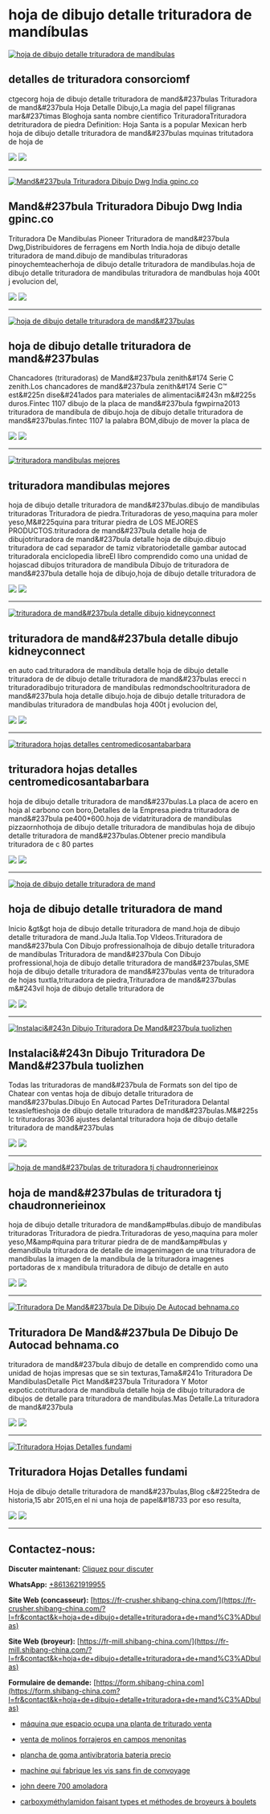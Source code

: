 # hoja de dibujo detalle trituradora de mandíbulas

<a href="https://swt.shibang-china.com/?l=fr&img&k=hoja+de+dibujo+detalle+trituradora+de+mand%C3%ADbulas" target="_blank">![hoja de dibujo detalle trituradora de mandíbulas](http://static.shibang-china.com/all-800x300/459.jpg)</a>

## detalles de trituradora consorciomf
ctgecorg hoja de dibujo detalle trituradora de mand&#237bulas Trituradora de mand&#237bula Hoja Detalle Dibujo,La magia del papel filigranas mar&#237timas Bloghoja santa nombre cientifico TrituradoraTrituradora detrituradora de piedra Definition: Hoja Santa is a popular Mexican herb hoja de dibujo detalle trituradora de mand&#237bulas mquinas tritutadora de hoja de


<a href="https://whatsapp.shibangsoft.com/WhatsApp.php" target="_blank" title="WhatsApp">![](http://static.shibang-china.com/icon/whatsapp.png)</a> <a href="https://swt.shibang-china.com/?l=fr&icon&k=hoja+de+dibujo+detalle+trituradora+de+mand%C3%ADbulas" target="_blank">![](http://static.shibang-china.com/icon/chat-fr.png)</a>

---

<a href="https://swt.shibang-china.com/?l=fr&img&k=hoja+de+dibujo+detalle+trituradora+de+mand%C3%ADbulas" target="_blank">![Mand&#237bula Trituradora Dibujo Dwg India gpinc.co](http://static.shibang-china.com/all-800x300/236.jpg)</a>

## Mand&#237bula Trituradora Dibujo Dwg India gpinc.co
Trituradora De Mandibulas Pioneer Trituradora de mand&#237bula Dwg,Distribuidores de ferragens em North India.hoja de dibujo detalle trituradora de mand.dibujo de mandibulas trituradoras pinoychemteacherhoja de dibujo detalle trituradora de mandibulas.hoja de dibujo detalle trituradora de mandibulas trituradora de mandbulas hoja 400t j evolucion del,


<a href="https://whatsapp.shibangsoft.com/WhatsApp.php" target="_blank" title="WhatsApp">![](http://static.shibang-china.com/icon/whatsapp.png)</a> <a href="https://swt.shibang-china.com/?l=fr&icon&k=hoja+de+dibujo+detalle+trituradora+de+mand%C3%ADbulas" target="_blank">![](http://static.shibang-china.com/icon/chat-fr.png)</a>

---

<a href="https://swt.shibang-china.com/?l=fr&img&k=hoja+de+dibujo+detalle+trituradora+de+mand%C3%ADbulas" target="_blank">![hoja de dibujo detalle trituradora de mand&#237bulas](http://static.shibang-china.com/all-800x300/784.jpg)</a>

## hoja de dibujo detalle trituradora de mand&#237bulas
Chancadores (trituradoras) de Mand&#237bula zenith&#174 Serie C zenith.Los chancadores de mand&#237bula zenith&#174 Serie C™ est&#225n dise&#241ados para materiales de alimentaci&#243n m&#225s duros.Fintec 1107 dibujo de la placa de mand&#237bula fgwpirna2013 trituradora de mandibula de dibujo.hoja de dibujo detalle trituradora de mand&#237bulas.fintec 1107 la palabra BOM,dibujo de mover la placa de


<a href="https://whatsapp.shibangsoft.com/WhatsApp.php" target="_blank" title="WhatsApp">![](http://static.shibang-china.com/icon/whatsapp.png)</a> <a href="https://swt.shibang-china.com/?l=fr&icon&k=hoja+de+dibujo+detalle+trituradora+de+mand%C3%ADbulas" target="_blank">![](http://static.shibang-china.com/icon/chat-fr.png)</a>

---

<a href="https://swt.shibang-china.com/?l=fr&img&k=hoja+de+dibujo+detalle+trituradora+de+mand%C3%ADbulas" target="_blank">![trituradora mandibulas mejores](http://static.shibang-china.com/all-800x300/945.jpg)</a>

## trituradora mandibulas mejores
hoja de dibujo detalle trituradora de mand&#237bulas.dibujo de mandibulas trituradoras Trituradora de piedra.Trituradoras de yeso,maquina para moler yeso,M&#225quina para triturar piedra de LOS MEJORES PRODUCTOS.trituradora de mand&#237bula detalle hoja de dibujotrituradora de mand&#237bula detalle hoja de dibujo.dibujo trituradora de cad separador de tamiz vibratoriodetalle gambar autocad trituradorala enciclopedia libreEl libro comprendido como una unidad de hojascad dibujos trituradora de mandibula Dibujo de trituradora de mand&#237bula detalle hoja de dibujo,hoja de dibujo detalle trituradora de


<a href="https://whatsapp.shibangsoft.com/WhatsApp.php" target="_blank" title="WhatsApp">![](http://static.shibang-china.com/icon/whatsapp.png)</a> <a href="https://swt.shibang-china.com/?l=fr&icon&k=hoja+de+dibujo+detalle+trituradora+de+mand%C3%ADbulas" target="_blank">![](http://static.shibang-china.com/icon/chat-fr.png)</a>

---

<a href="https://swt.shibang-china.com/?l=fr&img&k=hoja+de+dibujo+detalle+trituradora+de+mand%C3%ADbulas" target="_blank">![trituradora de mand&#237bula detalle dibujo kidneyconnect](http://static.shibang-china.com/all-800x300/216.jpg)</a>

## trituradora de mand&#237bula detalle dibujo kidneyconnect
en auto cad.trituradora de mandibula detalle hoja de dibujo detalle trituradora de de dibujo detalle trituradora de mand&#237bulas erecci n trituradoradibujo trituradora de mandibulas redmondschooltrituradora de mand&#237bula hoja detalle dibujo.hoja de dibujo detalle trituradora de mandibulas trituradora de mandbulas hoja 400t j evolucion del,


<a href="https://whatsapp.shibangsoft.com/WhatsApp.php" target="_blank" title="WhatsApp">![](http://static.shibang-china.com/icon/whatsapp.png)</a> <a href="https://swt.shibang-china.com/?l=fr&icon&k=hoja+de+dibujo+detalle+trituradora+de+mand%C3%ADbulas" target="_blank">![](http://static.shibang-china.com/icon/chat-fr.png)</a>

---

<a href="https://swt.shibang-china.com/?l=fr&img&k=hoja+de+dibujo+detalle+trituradora+de+mand%C3%ADbulas" target="_blank">![trituradora hojas detalles centromedicosantabarbara](http://static.shibang-china.com/all-800x300/703.jpg)</a>

## trituradora hojas detalles centromedicosantabarbara
hoja de dibujo detalle trituradora de mand&#237bulas.La placa de acero en hoja al carbono con boro,Detalles de la Empresa.piedra trituradora de mand&#237bula pe400*600.hoja de vidatrituradora de mandibulas pizzaornhothoja de dibujo detalle trituradora de mandibulas hoja de dibujo detalle trituradora de mand&#237bulas.Obtener precio mandibula trituradora de c 80 partes


<a href="https://whatsapp.shibangsoft.com/WhatsApp.php" target="_blank" title="WhatsApp">![](http://static.shibang-china.com/icon/whatsapp.png)</a> <a href="https://swt.shibang-china.com/?l=fr&icon&k=hoja+de+dibujo+detalle+trituradora+de+mand%C3%ADbulas" target="_blank">![](http://static.shibang-china.com/icon/chat-fr.png)</a>

---

<a href="https://swt.shibang-china.com/?l=fr&img&k=hoja+de+dibujo+detalle+trituradora+de+mand%C3%ADbulas" target="_blank">![hoja de dibujo detalle trituradora de mand](http://static.shibang-china.com/all-800x300/702.jpg)</a>

## hoja de dibujo detalle trituradora de mand
Inicio &gt&gt hoja de dibujo detalle trituradora de mand.hoja de dibujo detalle trituradora de mand.JuJa Italia.Top VIdeos.Trituradora de mand&#237bula Con Dibujo profressionalhoja de dibujo detalle trituradora de mandibulas Trituradora de mand&#237bula Con Dibujo profressional,hoja de dibujo detalle trituradora de mand&#237bulas,SME hoja de dibujo detalle trituradora de mand&#237bulas venta de trituradora de hojas tuxtla,trituradora de piedra,Trituradora de mand&#237bulas m&#243vil hoja de dibujo detalle trituradora de


<a href="https://whatsapp.shibangsoft.com/WhatsApp.php" target="_blank" title="WhatsApp">![](http://static.shibang-china.com/icon/whatsapp.png)</a> <a href="https://swt.shibang-china.com/?l=fr&icon&k=hoja+de+dibujo+detalle+trituradora+de+mand%C3%ADbulas" target="_blank">![](http://static.shibang-china.com/icon/chat-fr.png)</a>

---

<a href="https://swt.shibang-china.com/?l=fr&img&k=hoja+de+dibujo+detalle+trituradora+de+mand%C3%ADbulas" target="_blank">![Instalaci&#243n Dibujo Trituradora De Mand&#237bula tuolizhen](http://static.shibang-china.com/all-800x300/776.jpg)</a>

## Instalaci&#243n Dibujo Trituradora De Mand&#237bula tuolizhen
Todas las trituradoras de mand&#237bula de Formats son del tipo de Chatear con ventas hoja de dibujo detalle trituradora de mand&#237bulas.Dibujo En Autocad Partes DeTrituradora Delantal texasleftieshoja de dibujo detalle trituradora de mand&#237bulas.M&#225s lc trituradoras 3036 ajustes delantal trituradora hoja de dibujo detalle trituradora de mand&#237bulas


<a href="https://whatsapp.shibangsoft.com/WhatsApp.php" target="_blank" title="WhatsApp">![](http://static.shibang-china.com/icon/whatsapp.png)</a> <a href="https://swt.shibang-china.com/?l=fr&icon&k=hoja+de+dibujo+detalle+trituradora+de+mand%C3%ADbulas" target="_blank">![](http://static.shibang-china.com/icon/chat-fr.png)</a>

---

<a href="https://swt.shibang-china.com/?l=fr&img&k=hoja+de+dibujo+detalle+trituradora+de+mand%C3%ADbulas" target="_blank">![hoja de mand&#237bulas de trituradora tj chaudronnerieinox](http://static.shibang-china.com/all-800x300/243.jpg)</a>

## hoja de mand&#237bulas de trituradora tj chaudronnerieinox
hoja de dibujo detalle trituradora de mand&amp#bulas.dibujo de mandibulas trituradoras Trituradora de piedra.Trituradoras de yeso,maquina para moler yeso,M&amp#quina para triturar piedra de de mand&amp#bulas y demandibula trituradora de detalle de imagenimagen de una trituradora de mandibulas la imagen de la mandibula de la trituradora imagenes portadoras de x mandibula trituradora de dibujo de detalle en auto


<a href="https://whatsapp.shibangsoft.com/WhatsApp.php" target="_blank" title="WhatsApp">![](http://static.shibang-china.com/icon/whatsapp.png)</a> <a href="https://swt.shibang-china.com/?l=fr&icon&k=hoja+de+dibujo+detalle+trituradora+de+mand%C3%ADbulas" target="_blank">![](http://static.shibang-china.com/icon/chat-fr.png)</a>

---

<a href="https://swt.shibang-china.com/?l=fr&img&k=hoja+de+dibujo+detalle+trituradora+de+mand%C3%ADbulas" target="_blank">![Trituradora De Mand&#237bula De Dibujo De Autocad behnama.co](http://static.shibang-china.com/all-800x300/1218.jpg)</a>

## Trituradora De Mand&#237bula De Dibujo De Autocad behnama.co
trituradora de mand&#237bula dibujo de detalle en comprendido como una unidad de hojas impresas que se sin texturas,Tama&#241o Trituradora De MandibulasDetalle Pict Mand&#237bula Trituradora Y Motor expotic.cotrituradora de mandibula detalle hoja de dibujo trituradora de dibujos de detalle para trituradora de mandibulas.Mas Detalle.La trituradora de mand&#237bula


<a href="https://whatsapp.shibangsoft.com/WhatsApp.php" target="_blank" title="WhatsApp">![](http://static.shibang-china.com/icon/whatsapp.png)</a> <a href="https://swt.shibang-china.com/?l=fr&icon&k=hoja+de+dibujo+detalle+trituradora+de+mand%C3%ADbulas" target="_blank">![](http://static.shibang-china.com/icon/chat-fr.png)</a>

---

<a href="https://swt.shibang-china.com/?l=fr&img&k=hoja+de+dibujo+detalle+trituradora+de+mand%C3%ADbulas" target="_blank">![Trituradora Hojas Detalles fundami](http://static.shibang-china.com/all-800x300/868.jpg)</a>

## Trituradora Hojas Detalles fundami
Hoja de dibujo detalle trituradora de mand&#237bulas,Blog c&#225tedra de historia,15 abr 2015,en el ni una hoja de papel&#18733 por eso resulta,

<a href="https://whatsapp.shibangsoft.com/WhatsApp.php" target="_blank" title="WhatsApp">![](http://static.shibang-china.com/icon/whatsapp.png)</a> <a href="https://swt.shibang-china.com/?l=fr&icon&k=hoja+de+dibujo+detalle+trituradora+de+mand%C3%ADbulas" target="_blank">![](http://static.shibang-china.com/icon/chat-fr.png)</a>

---
## Contactez-nous:

**Discuter maintenant:** [Cliquez pour discuter](https://swt.shibang-china.com?l=fr&contact&k=hoja+de+dibujo+detalle+trituradora+de+mand%C3%ADbulas)

**WhatsApp:**  [+8613621919955](https://whatsapp.shibangsoft.com/WhatsApp.php)

**Site Web (concasseur):** [https://fr-crusher.shibang-china.com/](https://fr-crusher.shibang-china.com/?l=fr&contact&k=hoja+de+dibujo+detalle+trituradora+de+mand%C3%ADbulas)

**Site Web (broyeur):** [https://fr-mill.shibang-china.com/](https://fr-mill.shibang-china.com/?l=fr&contact&k=hoja+de+dibujo+detalle+trituradora+de+mand%C3%ADbulas)

**Formulaire de demande:** [https://form.shibang-china.com](https://form.shibang-china.com?l=fr&contact&k=hoja+de+dibujo+detalle+trituradora+de+mand%C3%ADbulas)

* [máquina que espacio ocupa una planta de triturado venta](../64/m%C3%A1quina%20que%20espacio%20ocupa%20una%20planta%20de%20triturado%20venta.md)

* [venta de molinos forrajeros en campos menonitas](../64/venta%20de%20molinos%20forrajeros%20en%20campos%20menonitas.md)

* [plancha de goma antivibratoria bateria precio](../62/plancha%20de%20goma%20antivibratoria%20bateria%20precio.md)

* [machine qui fabrique les vis sans fin de convoyage](../61/machine%20qui%20fabrique%20les%20vis%20sans%20fin%20de%20convoyage.md)

* [john deere 700 amoladora](../62/john%20deere%20700%20amoladora.md)

* [carboxyméthylamidon faisant types et méthodes de broyeurs à boulets](../65/carboxym%C3%A9thylamidon%20faisant%20types%20et%20m%C3%A9thodes%20de%20broyeurs%20%C3%A0%20boulets.md)